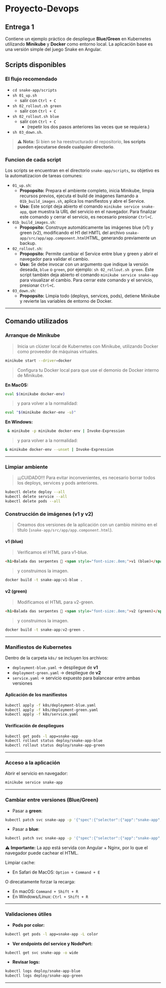 # Proyecto-Devops

## Entrega 1

Contiene un ejemplo práctico de despliegue **Blue/Green** en Kubernetes utilizando **Minikube** y **Docker** como entorno local.
La aplicación base es una versión simple del juego Snake en Angular.

## Scripts disponibles

### El flujo recomendado

- `cd snake-app/scripts`
- `sh 01_up.sh`
  - salir con `Ctrl + C`
- `sh 02_rollout.sh green`
  - salir con `Ctrl + C`
- `sh 02_rollout.sh blue`
  - salir con `Ctrl + C`
    - (repetir los dos pasos anteriores las veces que se requiera.)
- `sh 03_down.sh`.

> ⚠️ **Nota:** Si bien se ha reestructurado el repositorio, **los scripts pueden ejecutarse desde cualquier directorio**.


### Funcion de cada script

Los scripts se encuentran en el directorio `snake-app/scripts`, su objetivo es la automatizacion de tareas comunes:

- `01_up.sh`:
  - **Propopsito:** Prepara el ambiente completo, inicia Minikube, limpia recursos previos, ejecuta el build de imágenes llamando a `01b_build_images.sh`, aplica los manifiestos y abre el Service.  
  - **Uso:** Este script deja abierto el comando `minikube service snake-app`, que muestra la URL del servicio en el navegador. Para finalizar este comando y cerrar el servicio, es necesario presionar `Ctrl+C`.
- `01b_build_images.sh`:
  - **Propopsito:** Construye automáticamente las imágenes blue (v1) y green (v2), modificando el H1 del HMTL del archivo `snake-app/src/app/app.component.html`HTML, generando previamente un backup.
- `02_rollout.sh`:
  - **Propopsito:** Permite cambiar el Service entre blue y green y abrir el navegador para validar el cambio.  
  - **Uso:** Se debe invocar con un argumento que indique la versión deseada, `blue` o `green`, por ejemplo: `sh 02_rollout.sh green`. Este script también deja abierto el comando `minikube service snake-app` para visualizar el cambio. Para cerrar este comando y el servicio, presionar `Ctrl+C`.
- `03_down.sh`:
  - **Propopsito:** Limpia todo (deploys, services, pods), detiene Minikube y revierte las variables de entorno de Docker.

---

## Comando utilizados

### Arranque de Minikube

> Inicia un clúster local de Kubernetes con Minikube, utilizando Docker como proveedor de máquinas virtuales.

```bash
minikube start --driver=docker
```


> Configura tu Docker local para que use el demonio de Docker interno de Minikube.

**En MacOS:**

```bash
eval $(minikube docker-env)
```

> y para volver a la normalidad:

```bash
eval "$(minikube docker-env -u)"
```

**En Windows:**

```bash
 & minikube -p minikube docker-env | Invoke-Expression
```

> y para volver a la normalidad:

```bash
& minikube docker-env --unset | Invoke-Expression
```



---

### Limpiar ambiente

> ¡¡¡CUIDADO!!! Para evitar inconvenientes, es necesario borrar todos los deploys, services y pods anteriores.

```bash
kubectl delete deploy --all
kubectl delete service --all
kubectl delete pods --all
```

### Construcción de imágenes (v1 y v2)

> Creamos dos versiones de la aplicación con un cambio mínimo en el título (`snake-app/src/app/app.component.html`).

#### v1 (blue)

> Verificamos el HTML para v1-blue.

```html
<h1>Balada das serpentes 🐍 <span style="font-size:.8em;">v1 (blue)</span></h1>
```

> y construimos la imagen.

```bash
docker build -t snake-app:v1-blue .
```

#### v2 (green)

> Modificamos el HTML para v2-green.

```html
<h1>Balada das serpentes 🐍 <span style="font-size:.8em;">v2 (green)</span></h1>
```

> y construimos la imagen.

```bash
docker build -t snake-app:v2-green .
```

---

### Manifiestos de Kubernetes

Dentro de la carpeta `k8s/` se incluyen los archivos:

* `deployment-blue.yaml` → despliegue de **v1**
* `deployment-green.yaml` → despliegue de **v2**
* `service.yaml` → servicio expuesto para balancear entre ambas versiones

#### Aplicación de los manifiestos

```bash
kubectl apply -f k8s/deployment-blue.yaml
kubectl apply -f k8s/deployment-green.yaml
kubectl apply -f k8s/service.yaml
```

#### Verificación de despliegues

```bash
kubectl get pods -l app=snake-app
kubectl rollout status deploy/snake-app-blue
kubectl rollout status deploy/snake-app-green
```

---

### Acceso a la aplicación

Abrir el servicio en navegador:

```bash
minikube service snake-app
```

---

### Cambiar entre versiones (Blue/Green)

- Pasar a **green**:

```bash
kubectl patch svc snake-app -p '{"spec":{"selector":{"app":"snake-app","color":"green"}}}'
```

- Pasar a **blue**:

```bash
kubectl patch svc snake-app -p '{"spec":{"selector":{"app":"snake-app","color":"blue"}}}'
```

⚠️ **Importante:**
La app está servida con Angular + Nginx, por lo que el navegador puede cachear el HTML.

Limpiar cache:
* En Safari de MacOS: `Option + Command + E`

O direcatamente forzar la recarga:
* En macOS: `Command + Shift + R`
* En Windows/Linux: `Ctrl + Shift + R`

---

### Validaciones útiles

- **Pods por color:**

```bash
kubectl get pods -l app=snake-app -L color
```

- **Ver endpoints del service y NodePort:**

```bash
kubectl get svc snake-app -o wide
```

- **Revisar logs:**

```bash
kubectl logs deploy/snake-app-blue
kubectl logs deploy/snake-app-green
```

---
